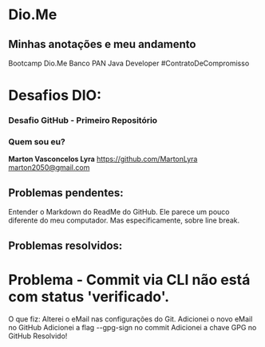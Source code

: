 # Dio.Me
## Minhas anotações e meu andamento
Bootcamp Dio.Me
Banco PAN Java Developer
\#ContratoDeCompromisso


# Desafios DIO:

### Desafio GitHub - Primeiro Repositório





### Quem sou eu?
**Marton Vasconcelos Lyra**
https://github.com/MartonLyra
marton2050@gmail.com



## Problemas pendentes:

Entender o Markdown do ReadMe do GitHub.
Ele parece um pouco diferente do meu computador.
Mas especificamente, sobre line break.



## Problemas resolvidos:

# Problema - Commit via CLI não está com status 'verificado'.

O que fiz:
Alterei o eMail nas configurações do Git.
Adicionei o novo eMail no GitHub
Adicionei a flag --gpg-sign no commit
Adicionei a chave GPG no GitHub
Resolvido!
